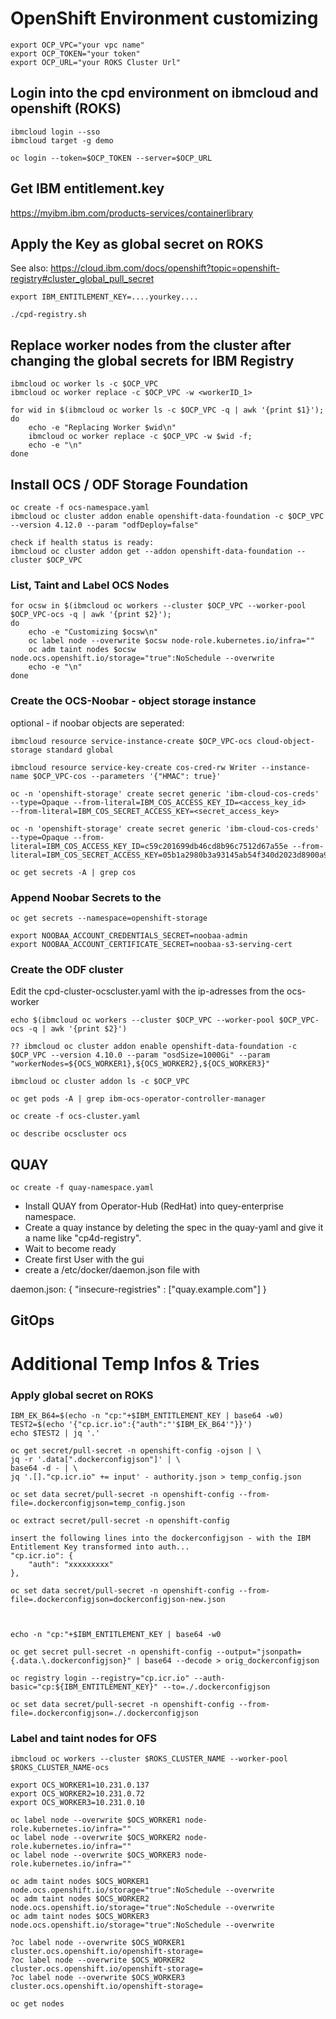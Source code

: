 # OpenShift Environment customizing

```
export OCP_VPC="your vpc name"
export OCP_TOKEN="your token"
export OCP_URL="your ROKS Cluster Url"
```

## Login into the cpd environment on ibmcloud and openshift (ROKS)

```
ibmcloud login --sso
ibmcloud target -g demo

oc login --token=$OCP_TOKEN --server=$OCP_URL
```

## Get IBM entitlement.key

https://myibm.ibm.com/products-services/containerlibrary

## Apply the Key as global secret on ROKS

See also: https://cloud.ibm.com/docs/openshift?topic=openshift-registry#cluster_global_pull_secret

```
export IBM_ENTITLEMENT_KEY=....yourkey....

./cpd-registry.sh
```

## Replace worker nodes from the cluster after changing the global secrets for IBM Registry 

```
ibmcloud oc worker ls -c $OCP_VPC 
ibmcloud oc worker replace -c $OCP_VPC -w <workerID_1>

for wid in $(ibmcloud oc worker ls -c $OCP_VPC -q | awk '{print $1}');
do 
    echo -e "Replacing Worker $wid\n"
    ibmcloud oc worker replace -c $OCP_VPC -w $wid -f;
    echo -e "\n" 
done
```

## Install OCS / ODF Storage Foundation 
```
oc create -f ocs-namespace.yaml
ibmcloud oc cluster addon enable openshift-data-foundation -c $OCP_VPC --version 4.12.0 --param "odfDeploy=false"

check if health status is ready:
ibmcloud oc cluster addon get --addon openshift-data-foundation --cluster $OCP_VPC
```

### List, Taint and Label OCS Nodes 

```
for ocsw in $(ibmcloud oc workers --cluster $OCP_VPC --worker-pool $OCP_VPC-ocs -q | awk '{print $2}');
do 
    echo -e "Customizing $ocsw\n"
    oc label node --overwrite $ocsw node-role.kubernetes.io/infra=""
    oc adm taint nodes $ocsw node.ocs.openshift.io/storage="true":NoSchedule --overwrite
    echo -e "\n"
done
```

### Create the OCS-Noobar - object storage instance

optional - if noobar objects are seperated: 
```
ibmcloud resource service-instance-create $OCP_VPC-ocs cloud-object-storage standard global
```

```
ibmcloud resource service-key-create cos-cred-rw Writer --instance-name $OCP_VPC-cos --parameters '{"HMAC": true}'

oc -n 'openshift-storage' create secret generic 'ibm-cloud-cos-creds' --type=Opaque --from-literal=IBM_COS_ACCESS_KEY_ID=<access_key_id> 
--from-literal=IBM_COS_SECRET_ACCESS_KEY=<secret_access_key>

oc -n 'openshift-storage' create secret generic 'ibm-cloud-cos-creds' --type=Opaque --from-literal=IBM_COS_ACCESS_KEY_ID=c59c201699db46cd8b96c7512d67a55e --from-literal=IBM_COS_SECRET_ACCESS_KEY=05b1a2980b3a93145ab54f340d2023d8900a93fabcc22890

oc get secrets -A | grep cos

```
### Append Noobar Secrets to the 
```
oc get secrets --namespace=openshift-storage

export NOOBAA_ACCOUNT_CREDENTIALS_SECRET=noobaa-admin
export NOOBAA_ACCOUNT_CERTIFICATE_SECRET=noobaa-s3-serving-cert
```

### Create the ODF cluster
Edit the cpd-cluster-ocscluster.yaml with the ip-adresses from the ocs-worker 

```
echo $(ibmcloud oc workers --cluster $OCP_VPC --worker-pool $OCP_VPC-ocs -q | awk '{print $2}')

?? ibmcloud oc cluster addon enable openshift-data-foundation -c $OCP_VPC --version 4.10.0 --param "osdSize=1000Gi" --param "workerNodes=${OCS_WORKER1},${OCS_WORKER2},${OCS_WORKER3}"

ibmcloud oc cluster addon ls -c $OCP_VPC

oc get pods -A | grep ibm-ocs-operator-controller-manager

oc create -f ocs-cluster.yaml

oc describe ocscluster ocs
```

## QUAY 

```
oc create -f quay-namespace.yaml
```

- Install QUAY from Operator-Hub (RedHat) into quey-enterprise namespace. 
- Create a quay instance by deleting the spec in the quay-yaml and give it a name like "cp4d-registry".
- Wait to become ready 
- Create first User with the gui 
- create a /etc/docker/daemon.json file with 

daemon.json:
{
  "insecure-registries" : ["quay.example.com"]
}

## GitOps

## 


# Additional Temp Infos & Tries

### Apply global secret on ROKS 

```
IBM_EK_B64=$(echo -n "cp:"+$IBM_ENTITLEMENT_KEY | base64 -w0)
TEST2=$(echo '{"cp.icr.io":{"auth":"'$IBM_EK_B64'"}}')
echo $TEST2 | jq '.' 

oc get secret/pull-secret -n openshift-config -ojson | \
jq -r '.data[".dockerconfigjson"]' | \
base64 -d - | \
jq '.[]."cp.icr.io" += input' - authority.json > temp_config.json

oc set data secret/pull-secret -n openshift-config --from-file=.dockerconfigjson=temp_config.json

oc extract secret/pull-secret -n openshift-config

insert the following lines into the dockerconfigjson - with the IBM Entitlement Key transformed into auth...
"cp.icr.io": {
    "auth": "xxxxxxxxx"
},

oc set data secret/pull-secret -n openshift-config --from-file=.dockerconfigjson=dockerconfigjson-new.json



echo -n "cp:"+$IBM_ENTITLEMENT_KEY | base64 -w0 

oc get secret pull-secret -n openshift-config --output="jsonpath={.data.\.dockerconfigjson}" | base64 --decode > orig_dockerconfigjson

oc registry login --registry="cp.icr.io" --auth-basic="cp:${IBM_ENTITLEMENT_KEY}" --to=./.dockerconfigjson

oc set data secret/pull-secret -n openshift-config --from-file=.dockerconfigjson=./.dockerconfigjson

```

### Label and taint nodes for OFS

```
ibmcloud oc workers --cluster $ROKS_CLUSTER_NAME --worker-pool $ROKS_CLUSTER_NAME-ocs

export OCS_WORKER1=10.231.0.137
export OCS_WORKER2=10.231.0.72
export OCS_WORKER3=10.231.0.10

oc label node --overwrite $OCS_WORKER1 node-role.kubernetes.io/infra=""
oc label node --overwrite $OCS_WORKER2 node-role.kubernetes.io/infra=""
oc label node --overwrite $OCS_WORKER3 node-role.kubernetes.io/infra=""

oc adm taint nodes $OCS_WORKER1 node.ocs.openshift.io/storage="true":NoSchedule --overwrite
oc adm taint nodes $OCS_WORKER2 node.ocs.openshift.io/storage="true":NoSchedule --overwrite
oc adm taint nodes $OCS_WORKER3 node.ocs.openshift.io/storage="true":NoSchedule --overwrite

?oc label node --overwrite $OCS_WORKER1 cluster.ocs.openshift.io/openshift-storage=
?oc label node --overwrite $OCS_WORKER2 cluster.ocs.openshift.io/openshift-storage=
?oc label node --overwrite $OCS_WORKER3 cluster.ocs.openshift.io/openshift-storage=

oc get nodes
```